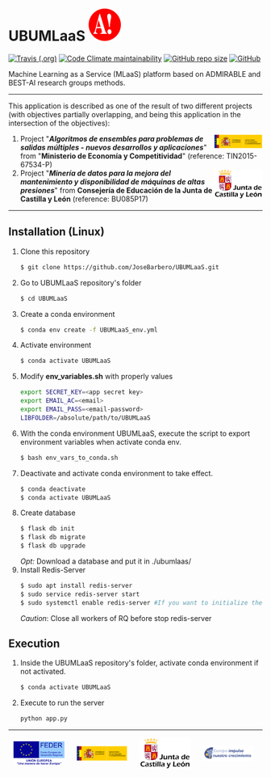 # UBUMLaaS ![admirable-logo](ubumlaas/static/img/onlyA-32x32.svg)


[![Travis (.org)](https://img.shields.io/travis/JoseBarbero/UBUMLaaS?label=Travis%20CI&logo=travis-ci&logoColor=white&style=for-the-badge)](https://travis-ci.org/JoseBarbero/UBUMLaaS)
[![Code Climate maintainability](https://img.shields.io/codeclimate/maintainability/JoseBarbero/UBUMLaaS?logo=code-climate&style=for-the-badge)](https://codeclimate.com/github/JoseBarbero/UBUMLaaS)
[![GitHub repo size](https://img.shields.io/github/repo-size/JoseBarbero/UBUMLaaS?color=yellowgreen&logo=github&style=for-the-badge)](https://github.com/JoseBarbero/UBUMLaaS/archive/master.zip)
[![GitHub](https://img.shields.io/github/license/JoseBarbero/UBUMLaaS?logo=gnu&logoColor=white&style=for-the-badge)](https://github.com/JoseBarbero/UBUMLaaS/blob/master/LICENSE)

Machine Learning as a Service (MLaaS) platform based on ADMIRABLE and BEST-AI research groups methods.

---
This application is described as one of the result of two different projects (with objectives partially overlapping, and being this application in the intersection of the objectives):

1. <a href="http://www.mineco.gob.es/portal/site/mineco/"><img align="right" width="20%" src="ubumlaas/static/img/MEC.svg"></a>
Project "***Algoritmos de ensembles para problemas de salidas múltiples - nuevos desarrollos y aplicaciones***" from "**Ministerio de Economía y Competitividad**" (reference: TIN2015-67534-P)
2. <a href="https://www.jcyl.es/"><img align="right" width="20%" src="ubumlaas/static/img/JCYL.svg"></a>
Project "***Minería de datos para la mejora del mantenimiento y disponibilidad de máquinas de altas presiones***" from **Consejería de Educación de la Junta de Castilla y León** (reference: BU085P17)

---
## Installation (Linux)

1. Clone this repository
    ```bash
    $ git clone https://github.com/JoseBarbero/UBUMLaaS.git
    ```
2. Go to UBUMLaaS repository's folder
    ```bash
    $ cd UBUMLaaS
    ```
3. Create a conda environment
    ```bash
    $ conda env create -f UBUMLaaS_env.yml
    ```
4. Activate environment
    ```bash
    $ conda activate UBUMLaaS
    ```
5. Modify **env_variables.sh** with properly values
    ```bash 
    export SECRET_KEY=<app secret key>
    export EMAIL_AC=<email>
    export EMAIL_PASS=<email-password>
    LIBFOLDER=/absolute/path/to/UBUMLaaS
    ```
6. With the conda environment UBUMLaaS, execute the script to export environment variables when activate conda env.
    ```bash
    $ bash env_vars_to_conda.sh
    ```
7. Deactivate and activate conda environment to take effect.
    ```bash
    $ conda deactivate
    $ conda activate UBUMLaaS
    ```
8. Create database
    ```bash
    $ flask db init
    $ flask db migrate
    $ flask db upgrade
    ```
    *Opt:* 
    Download a database and put it in ./ubumlaas/
9. Install Redis-Server
    ```bash
    $ sudo apt install redis-server
    $ sudo service redis-server start
    $ sudo systemctl enable redis-server #If you want to initialize the service in startup
    ```
    *Caution*: Close all workers of RQ before stop redis-server

## Execution
1. Inside the UBUMLaaS repository's folder, activate conda environment if not activated.
    ```bash
    $ conda activate UBUMLaaS
    ```
2.  Execute to run the server
    ```bash
    python app.py
    ```

---

<a href="https://ec.europa.eu/regional_policy/es/funding/erdf/"><img hspace="2%" align="center" width="20%" src="ubumlaas/static/img/FEDER.svg"></a>
<a href="http://www.mineco.gob.es/portal/site/mineco/"><img hspace="2%" align="center" width="20%" src="ubumlaas/static/img/MEC.svg"></a>
<a href="https://www.jcyl.es/"><img hspace="2%" align="center" width="20%" src="ubumlaas/static/img/JCYL.svg"></a>
<a href="https://www.educa.jcyl.es/universidad/es/fondos-europeos/fondo-europeo-desarrollo-regional-feder/"><img hspace="2%" align="center" width="20%" src="ubumlaas/static/img/JCYL_impulsa.svg"></a>

        
